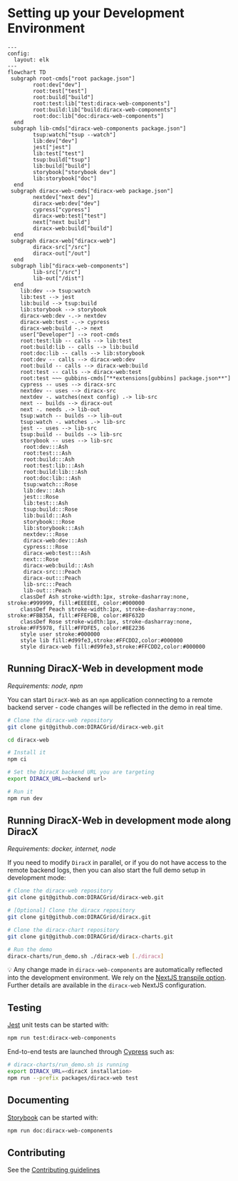 # Setting up your Development Environment

```mermaid
---
config:
  layout: elk
---
flowchart TD
 subgraph root-cmds["root package.json"]
        root:dev["dev"]
        root:test["test"]
        root:build["build"]
        root:test:lib["test:diracx-web-components"]
        root:build:lib["build:diracx-web-components"]
        root:doc:lib["doc:diracx-web-components"]
  end
 subgraph lib-cmds["diracx-web-components package.json"]
        tsup:watch["tsup --watch"]
        lib:dev["dev"]
        jest["jest"]
        lib:test["test"]
        tsup:build["tsup"]
        lib:build["build"]
        storybook["storybook dev"]
        lib:storybook["doc"]
  end
 subgraph diracx-web-cmds["diracx-web package.json"]
        nextdev["next dev"]
        diracx-web:dev["dev"]
        cypress["cypress"]
        diracx-web:test["test"]
        next["next build"]
        diracx-web:build["build"]
  end
 subgraph diracx-web["diracx-web"]
        diracx-src["/src"]
        diracx-out["/out"]
  end
 subgraph lib["diracx-web-components"]
        lib-src["/src"]
        lib-out["/dist"]
  end
    lib:dev --> tsup:watch
    lib:test --> jest
    lib:build --> tsup:build
    lib:storybook --> storybook
    diracx-web:dev -.-> nextdev
    diracx-web:test -.-> cypress
    diracx-web:build -.-> next
    user["Developer"] --> root-cmds
    root:test:lib -- calls --> lib:test
    root:build:lib -- calls --> lib:build
    root:doc:lib -- calls --> lib:storybook
    root:dev -- calls --> diracx-web:dev
    root:build -- calls --> diracx-web:build
    root:test -- calls --> diracx-web:test
    root:test ~~~ gubbins-cmds["**extensions[gubbins] package.json**"]
    cypress -- uses --> diracx-src
    nextdev -- uses --> diracx-src
    nextdev -. watches(next config) .-> lib-src
    next -- builds --> diracx-out
    next -. needs .-> lib-out
    tsup:watch -- builds --> lib-out
    tsup:watch -. watches .-> lib-src
    jest -- uses --> lib-src
    tsup:build -- builds --> lib-src
    storybook -- uses --> lib-src
     root:dev:::Ash
     root:test:::Ash
     root:build:::Ash
     root:test:lib:::Ash
     root:build:lib:::Ash
     root:doc:lib:::Ash
     tsup:watch:::Rose
     lib:dev:::Ash
     jest:::Rose
     lib:test:::Ash
     tsup:build:::Rose
     lib:build:::Ash
     storybook:::Rose
     lib:storybook:::Ash
     nextdev:::Rose
     diracx-web:dev:::Ash
     cypress:::Rose
     diracx-web:test:::Ash
     next:::Rose
     diracx-web:build:::Ash
     diracx-src:::Peach
     diracx-out:::Peach
     lib-src:::Peach
     lib-out:::Peach
    classDef Ash stroke-width:1px, stroke-dasharray:none, stroke:#999999, fill:#EEEEEE, color:#000000
    classDef Peach stroke-width:1px, stroke-dasharray:none, stroke:#FBB35A, fill:#FFEFDB, color:#8F632D
    classDef Rose stroke-width:1px, stroke-dasharray:none, stroke:#FF5978, fill:#FFDFE5, color:#8E2236
    style user stroke:#000000
    style lib fill:#d99fe3,stroke:#FFCDD2,color:#000000
    style diracx-web fill:#d99fe3,stroke:#FFCDD2,color:#000000
```

## Running DiracX-Web in development mode

_Requirements: node, npm_

You can start `DiracX-Web` as an `npm` application connecting to a remote backend server - code changes will be reflected in the demo in real time.

```bash
# Clone the diracx-web repository
git clone git@github.com:DIRACGrid/diracx-web.git

cd diracx-web

# Install it
npm ci

# Set the DiracX backend URL you are targeting
export DIRACX_URL=<backend url>

# Run it
npm run dev
```

## Running DiracX-Web in development mode along DiracX

_Requirements: docker, internet, node_

If you need to modify `DiracX` in parallel, or if you do not have access to the remote backend logs,
then you can also start the full demo setup in development mode:

```bash
# Clone the diracx-web repository
git clone git@github.com:DIRACGrid/diracx-web.git

# [Optional] Clone the diracx repository
git clone git@github.com:DIRACGrid/diracx.git

# Clone the diracx-chart repository
git clone git@github.com:DIRACGrid/diracx-charts.git

# Run the demo
diracx-charts/run_demo.sh ./diracx-web [./diracx]
```

:bulb: Any change made in `diracx-web-components` are automatically reflected into the development environment. We rely on the [NextJS transpile option](https://nextjs.org/docs/app/api-reference/config/next-config-js/transpilePackages). Further details are available in the `diracx-web` NextJS configuration.

## Testing

[Jest](https://jestjs.io/) unit tests can be started with:

```bash
npm run test:diracx-web-components
```

End-to-end tests are launched through [Cypress](https://www.cypress.io/) such as:

```bash
# diracx-charts/run_demo.sh is running
export DIRACX_URL=<diracX installation>
npm run --prefix packages/diracx-web test
```

## Documenting

[Storybook]((https://storybook.js.org/docs)) can be started with:

```bash
npm run doc:diracx-web-components
```

## Contributing

See the [Contributing guidelines](/CONTRIBUTING.md)